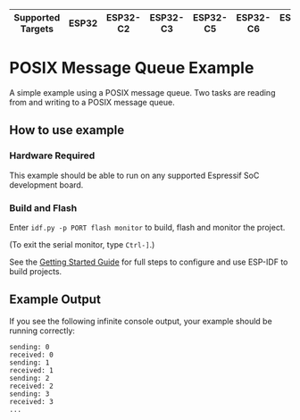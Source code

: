| Supported Targets | ESP32 | ESP32-C2 | ESP32-C3 | ESP32-C5 | ESP32-C6 | ESP32-H2 | ESP32-P4 | ESP32-S2 | ESP32-S3 |
| ----------------- | ----- | -------- | -------- | -------- | -------- | -------- | -------- | -------- | -------- |

# POSIX Message Queue Example

A simple example using a POSIX message queue. Two tasks are reading from and writing to a POSIX message queue.

## How to use example

### Hardware Required

This example should be able to run on any supported Espressif SoC development board.

### Build and Flash

Enter `idf.py -p PORT flash monitor` to build, flash and monitor the project.

(To exit the serial monitor, type ``Ctrl-]``.)

See the [Getting Started Guide](https://docs.espressif.com/projects/esp-idf/en/latest/get-started/index.html) for full steps to configure and use ESP-IDF to build projects.


## Example Output

If you see the following infinite console output, your example should be running correctly:

```
sending: 0
received: 0
sending: 1
received: 1
sending: 2
received: 2
sending: 3
received: 3
...
```
